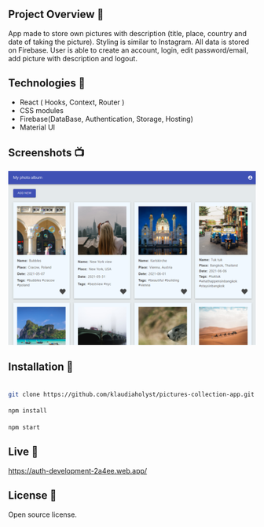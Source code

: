 ## Project Overview 🎉
App made to store own pictures with description (title, place, country and date of taking the picture). Styling is similar to Instagram. All data is stored on Firebase. User is able to create an account, login, edit password/email, add picture with description and logout.
## Technologies 🔧

- React ( Hooks, Context, Router )
- CSS modules
- Firebase(DataBase, Authentication, Storage, Hosting)
- Material UI

## Screenshots 📺

<p align="center">
    <img src="https://raw.githubusercontent.com/klaudiaholyst/pictures-collection-app/develop/src/assets/Album.png" alt="Screenshot of pictures with description">
</p>

## Installation 💾
```bash

git clone https://github.com/klaudiaholyst/pictures-collection-app.git

npm install

npm start

```
## Live 📍
https://auth-development-2a4ee.web.app/

## License 🔱
Open source license.
